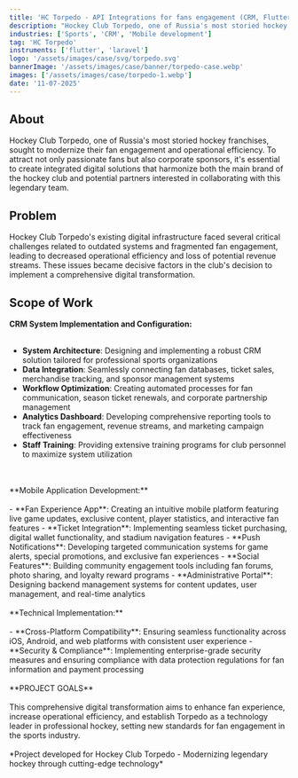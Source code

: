```yaml
---
title: 'HC Torpedo - API Integrations for fans engagement (CRM, Flutter)'
description: "Hockey Club Torpedo, one of Russia's most storied hockey franchises, sought to modernize their fan engagement and operational efficiency."
industries: ['Sports', 'CRM', 'Mobile development']
tag: 'HC Torpedo'
instruments: ['flutter', 'laravel']
logo: '/assets/images/case/svg/torpedo.svg'
bannerImage: '/assets/images/case/banner/torpedo-case.webp'
images: ['/assets/images/case/torpedo-1.webp']
date: '11-07-2025'
---
```

## About

Hockey Club Torpedo, one of Russia's most storied hockey franchises, sought to modernize their fan engagement and operational efficiency. To attract not only passionate fans but also corporate sponsors, it's essential to create integrated digital solutions that harmonize both the main brand of the hockey club and potential partners interested in collaborating with this legendary team.

## Problem

Hockey Club Torpedo's existing digital infrastructure faced several critical challenges related to outdated systems and fragmented fan engagement, leading to decreased operational efficiency and loss of potential revenue streams. These issues became decisive factors in the club's decision to implement a comprehensive digital transformation.

## Scope of Work
**CRM System Implementation and Configuration:**
<br>
<br>
- **System Architecture**: Designing and implementing a robust CRM solution tailored for professional sports organizations
- **Data Integration**: Seamlessly connecting fan databases, ticket sales, merchandise tracking, and sponsor management systems
- **Workflow Optimization**: Creating automated processes for fan communication, season ticket renewals, and corporate partnership management
- **Analytics Dashboard**: Developing comprehensive reporting tools to track fan engagement, revenue streams, and marketing campaign effectiveness
- **Staff Training**: Providing extensive training programs for club personnel to maximize system utilization
<br>
<br>
**Mobile Application Development:**
<br>
<br>
- **Fan Experience App**: Creating an intuitive mobile platform featuring live game updates, exclusive content, player statistics, and interactive fan features
- **Ticket Integration**: Implementing seamless ticket purchasing, digital wallet functionality, and stadium navigation features
- **Push Notifications**: Developing targeted communication systems for game alerts, special promotions, and exclusive fan experiences
- **Social Features**: Building community engagement tools including fan forums, photo sharing, and loyalty reward programs
- **Administrative Portal**: Designing backend management systems for content updates, user management, and real-time analytics
<br>
<br>
**Technical Implementation:**
<br>
<br>
- **Cross-Platform Compatibility**: Ensuring seamless functionality across iOS, Android, and web platforms with consistent user experience
- **Security & Compliance**: Implementing enterprise-grade security measures and ensuring compliance with data protection regulations for fan information and payment processing
<br>
<br>
**PROJECT GOALS**
<br>
<br>
This comprehensive digital transformation aims to enhance fan experience, increase operational efficiency, and establish Torpedo as a technology leader in professional hockey, setting new standards for fan engagement in the sports industry.
<br>
<br>
*Project developed for Hockey Club Torpedo - Modernizing legendary hockey through cutting-edge technology* 
